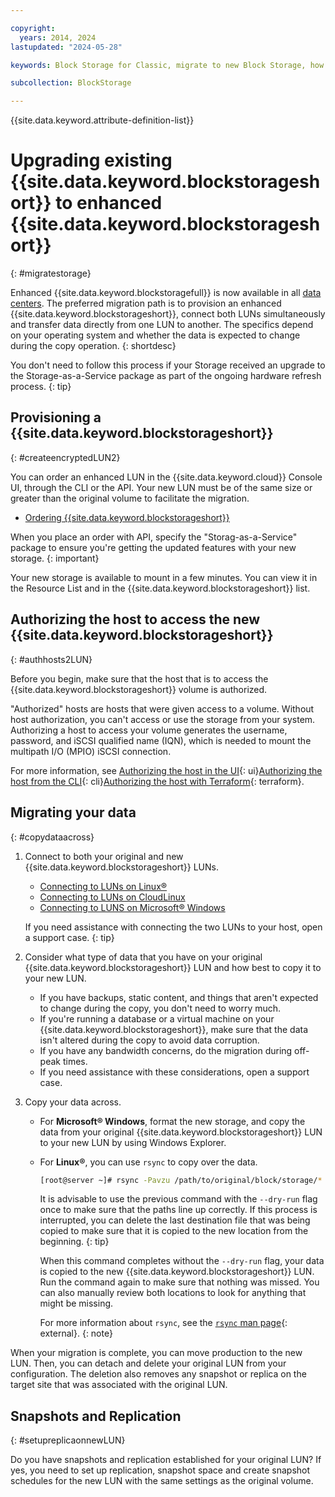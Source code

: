 ```yaml
---

copyright:
  years: 2014, 2024
lastupdated: "2024-05-28"

keywords: Block Storage for Classic, migrate to new Block Storage, how to encrypt existing Block Storage,

subcollection: BlockStorage

---
```

{{site.data.keyword.attribute-definition-list}}

# Upgrading existing {{site.data.keyword.blockstorageshort}} to enhanced {{site.data.keyword.blockstorageshort}}
{: #migratestorage}

Enhanced {{site.data.keyword.blockstoragefull}} is now available in all [data centers](/docs/overview?topic=overview-locations#data-centers). The preferred migration path is to provision an enhanced {{site.data.keyword.blockstorageshort}}, connect both LUNs simultaneously and transfer data directly from one LUN to another. The specifics depend on your operating system and whether the data is expected to change during the copy operation.
{: shortdesc}

You don't need to follow this process if your Storage received an upgrade to the Storage-as-a-Service package as part of the ongoing hardware refresh process.
{: tip}

## Provisioning a {{site.data.keyword.blockstorageshort}}
{: #createencryptedLUN2}

You can order an enhanced LUN in the {{site.data.keyword.cloud}} Console UI, through the CLI or the API. Your new LUN must be of the same size or greater than the original volume to facilitate the migration.

- [Ordering {{site.data.keyword.blockstorageshort}}](/docs/BlockStorage?topic=BlockStorage-orderingBlockStorage&interface=ui#orderingthroughConsole)

When you place an order with API, specify the "Storag-as-a-Service" package to ensure you're getting the updated features with your new storage.
{: important}

Your new storage is available to mount in a few minutes. You can view it in the Resource List and in the {{site.data.keyword.blockstorageshort}} list.

## Authorizing the host to access the new {{site.data.keyword.blockstorageshort}}
{: #authhosts2LUN}

Before you begin, make sure that the host that is to access the {{site.data.keyword.blockstorageshort}} volume is authorized. 

"Authorized" hosts are hosts that were given access to a volume. Without host authorization, you can't access or use the storage from your system. Authorizing a host to access your volume generates the username, password, and iSCSI qualified name (IQN), which is needed to mount the multipath I/O (MPIO) iSCSI connection.

For more information, see [Authorizing the host in the UI](/docs/BlockStorage?topic=BlockStorage-managingstorage&interface=ui#authhostUI){: ui}[Authorizing the host from the CLI](/docs/BlockStorage?topic=BlockStorage-managingstorage&interface=cli#authhostCLI){: cli}[Authorizing the host with Terraform](/docs/BlockStorage?topic=BlockStorage-managingstorage&interface=terraform#authhostTerraform){: terraform}.

## Migrating your data
{: #copydataacross}

1. Connect to both your original and new {{site.data.keyword.blockstorageshort}} LUNs.
   - [Connecting to LUNs on Linux&reg;](/docs/BlockStorage?topic=BlockStorage-mountingLinux)
   - [Connecting to LUNs on CloudLinux](/docs/BlockStorage?topic=BlockStorage-mountingCloudLinux)
   - [Connecting to LUNS on Microsoft&reg; Windows](/docs/BlockStorage?topic=BlockStorage-mountingWindows)

   If you need assistance with connecting the two LUNs to your host, open a support case.
   {: tip}

2. Consider what type of data that you have on your original {{site.data.keyword.blockstorageshort}} LUN and how best to copy it to your new LUN.
   - If you have backups, static content, and things that aren't expected to change during the copy, you don't need to worry much.
   - If you're running a database or a virtual machine on your {{site.data.keyword.blockstorageshort}}, make sure that the data isn't altered during the copy to avoid data corruption.
   - If you have any bandwidth concerns, do the migration during off-peak times.
   - If you need assistance with these considerations, open a support case.

3. Copy your data across.
   - For **Microsoft&reg; Windows**, format the new storage, and copy the data from your original {{site.data.keyword.blockstorageshort}} LUN to your new LUN by using Windows Explorer.
   - For **Linux&reg;**, you can use `rsync` to copy over the data.
      ```sh
      [root@server ~]# rsync -Pavzu /path/to/original/block/storage/* /path/to/new/block/storage
      ```

      It is advisable to use the previous command with the `--dry-run` flag once to make sure that the paths line up correctly. If this process is interrupted, you can delete the last destination file that was being copied to make sure that it is copied to the new location from the beginning.
      {: tip}

      When this command completes without the `--dry-run` flag, your data is copied to the new {{site.data.keyword.blockstorageshort}} LUN. Run the command again to make sure that nothing was missed. You can also manually review both locations to look for anything that might be missing.

      For more information about `rsync`, see the [`rsync` man page](https://download.samba.org/pub/rsync/rsync.html){: external}.
      {: note}

When your migration is complete, you can move production to the new LUN. Then, you can detach and delete your original LUN from your configuration. The deletion also removes any snapshot or replica on the target site that was associated with the original LUN.

## Snapshots and Replication
{: #setupreplicaonnewLUN}

Do you have snapshots and replication established for your original LUN? If yes, you need to set up replication, snapshot space and create snapshot schedules for the new LUN with the same settings as the original volume.
